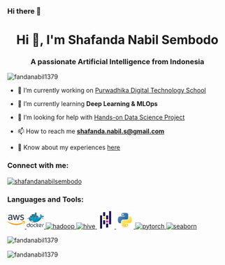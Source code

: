 ### Hi there 👋

<h1 align="center">Hi 👋, I'm Shafanda Nabil Sembodo</h1>
<h3 align="center">A passionate Artificial Intelligence from Indonesia</h3>

<p align="left"> <img src="https://komarev.com/ghpvc/?username=fandanabil1379&label=Profile%20views&color=0e75b6&style=flat" alt="fandanabil1379" /> </p>

- 🔭 I’m currently working on [Purwadhika Digital Technology School](https://purwadhika.com/job-connector-data-science?utm_source=google&utm_medium=cpc&utm_campaign=jcds&utm_id=jcds&campaignid=1577352177&adgroupid=116112289177&keyword=purwadhika%20data%20science&utm_source=google&utm_medium=cpc&gad_source=1&gclid=Cj0KCQiAh8OtBhCQARIsAIkWb6-vEfAhsc8A77SAqJaNf6Ug6G3I0_59hu2HSGE5NUzwpoKngiXCzSgaAv0ZEALw_wcB)

- 🌱 I’m currently learning **Deep Learning & MLOps**

- 🤝 I’m looking for help with [Hands-on Data Science Project](https://github.com/fandanabil1379/Hands-On-Data-Science)

- 📫 How to reach me **shafanda.nabil.s@gmail.com**

- 📄 Know about my experiences [here](https://drive.google.com/file/d/10dkXGYVnC0J1wMxM8Unk-ANEFGgrELEL/view?usp=sharing)

<h3 align="left">Connect with me:</h3>
<p align="left">
<a href="https://linkedin.com/in/shafandanabilsembodo" target="blank"><img align="center" src="https://raw.githubusercontent.com/rahuldkjain/github-profile-readme-generator/master/src/images/icons/Social/linked-in-alt.svg" alt="shafandanabilsembodo" height="30" width="40" /></a>
</p>

<h3 align="left">Languages and Tools:</h3>
<p align="left"> <a href="https://aws.amazon.com" target="_blank" rel="noreferrer"> <img src="https://raw.githubusercontent.com/devicons/devicon/master/icons/amazonwebservices/amazonwebservices-original-wordmark.svg" alt="aws" width="40" height="40"/> </a> <a href="https://www.docker.com/" target="_blank" rel="noreferrer"> <img src="https://raw.githubusercontent.com/devicons/devicon/master/icons/docker/docker-original-wordmark.svg" alt="docker" width="40" height="40"/> </a> <a href="https://hadoop.apache.org/" target="_blank" rel="noreferrer"> <img src="https://www.vectorlogo.zone/logos/apache_hadoop/apache_hadoop-icon.svg" alt="hadoop" width="40" height="40"/> </a> <a href="https://hive.apache.org/" target="_blank" rel="noreferrer"> <img src="https://www.vectorlogo.zone/logos/apache_hive/apache_hive-icon.svg" alt="hive" width="40" height="40"/> </a> <a href="https://pandas.pydata.org/" target="_blank" rel="noreferrer"> <img src="https://raw.githubusercontent.com/devicons/devicon/2ae2a900d2f041da66e950e4d48052658d850630/icons/pandas/pandas-original.svg" alt="pandas" width="40" height="40"/> </a> <a href="https://www.python.org" target="_blank" rel="noreferrer"> <img src="https://raw.githubusercontent.com/devicons/devicon/master/icons/python/python-original.svg" alt="python" width="40" height="40"/> </a> <a href="https://pytorch.org/" target="_blank" rel="noreferrer"> <img src="https://www.vectorlogo.zone/logos/pytorch/pytorch-icon.svg" alt="pytorch" width="40" height="40"/> </a> <a href="https://seaborn.pydata.org/" target="_blank" rel="noreferrer"> <img src="https://seaborn.pydata.org/_images/logo-mark-lightbg.svg" alt="seaborn" width="40" height="40"/> </a> </p>

<p><img align="center" src="https://github-readme-stats.vercel.app/api/top-langs?username=fandanabil1379&show_icons=true&locale=en&layout=compact" alt="fandanabil1379" /></p>

<p><img align="center" src="https://github-readme-streak-stats.herokuapp.com/?user=fandanabil1379&" alt="fandanabil1379" /></p>
